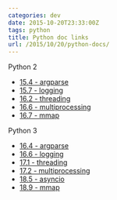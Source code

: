 ```yaml
---
categories: dev
date: 2015-10-20T23:33:00Z
tags: python
title: Python doc links
url: /2015/10/20/python-docs/
---
```


Python 2

* [15.4 - argparse](https://docs.python.org/2/library/argparse.html)
* [15.7 - logging](https://docs.python.org/2/library/logging.html)
* [16.2 - threading](https://docs.python.org/2/library/threading.html)
* [16.6 - multiprocessing](https://docs.python.org/2/library/multiprocessing.html)
* [16.7 - mmap](https://docs.python.org/2/library/mmap.html)

Python 3

* [16.4 - argparse](https://docs.python.org/3.5/library/argparse.html)
* [16.6 - logging](https://docs.python.org/3.5/library/logging.html)
* [17.1 - threading](https://docs.python.org/3.5/library/threading.html)
* [17.2 - multiprocessing](https://docs.python.org/3.5/library/multiprocessing.html)
* [18.5 - asyncio](https://docs.python.org/3.5/library/asyncio.html)
* [18.9 - mmap](https://docs.python.org/3.5/library/mmap.html)
